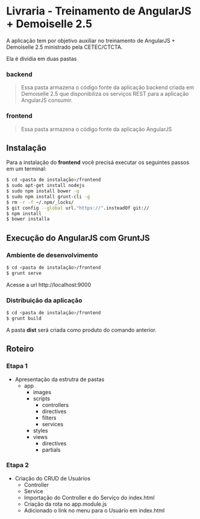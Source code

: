 # Livraria - Treinamento de AngularJS + Demoiselle 2.5

A aplicação tem por objetivo auxiliar no treinamento de AngularJS + Demoiselle 2.5 ministrado pela CETEC/CTCTA.

Ela é dividia em duas pastas

### backend

> Essa pasta armazena o código fonte da aplicação backend criada em Demoiselle 2.5 que disponibiliza os serviços REST para a aplicação AngularJS consumir.

### frontend

> Essa pasta armazena o código fonte da aplicação AngularJS

## Instalação

Para a instalação do **frontend** você precisá executar os seguintes passos em um terminal:

```sh
$ cd <pasta de instalação>/frontend
$ sudo apt-get install nodejs
$ sudo npm install bower -g
$ sudo npm install grunt-cli -g 
$ rm -r -f ~/.npm/_locks/
$ git config --global url."https://".insteadOf git://
$ npm install
$ bower installa
```

## Execução do AngularJS com GruntJS

### Ambiente de desenvolvimento

```sh
$ cd <pasta de instalação>/frontend
$ grunt serve
```

Acesse a url http://localhost:9000

### Distribuição da aplicação

```sh
$ cd <pasta de instalação>/frontend
$ grunt build
```
A pasta **dist** será criada como produto do comando anterior.

## Roteiro

### Etapa 1
- Apresentação da estrutra de pastas
  - app
    - images
    - scripts
      - controllers
      - directives
      - filters
      - services
    - styles
    - views
      - directives
      - partials

### Etapa 2
- Criação do CRUD de Usuários
  - Controller
  - Service
  - Importação do Controller e do Serviço do index.html
  - Criação da rota no app.module.js
  - Adicionado o link no menu para o Usuário em index.html